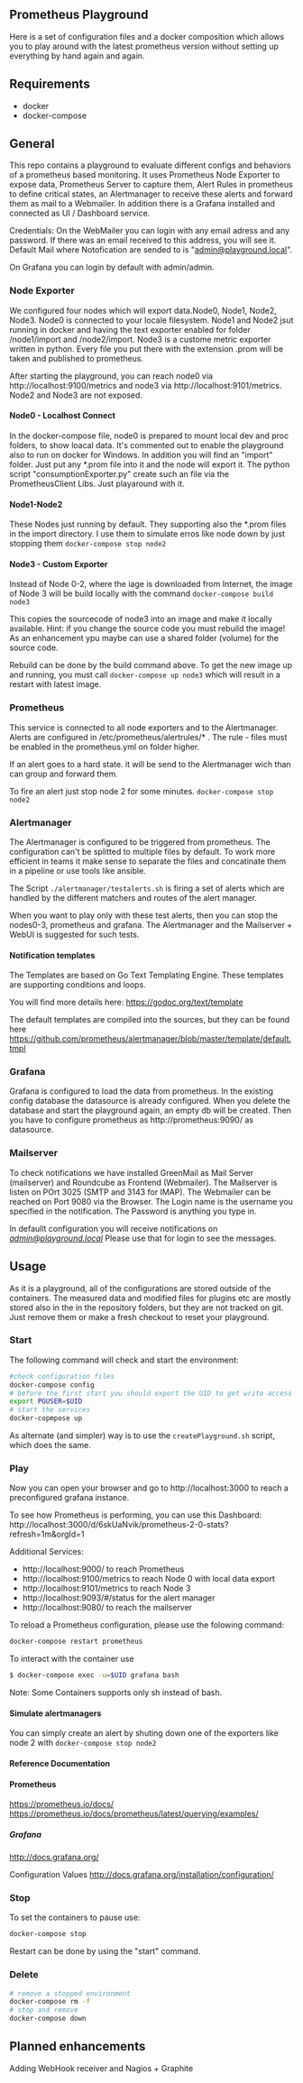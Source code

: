Prometheus Playground
---------------------

Here is a set of configuration files and a docker composition which allows you
to play around with the latest prometheus version without setting up everything
by hand again and again.

## Requirements
* docker
* docker-compose

## General

This repo contains a playground to evaluate different configs and behaviors of a prometheus based monitoring.
It uses Prometheus Node Exporter to expose data, Prometheus Server to capture them, Alert Rules in prometheus to define critical states, an Alertmanager to receive these alerts and forward them as mail to a Webmailer.
In addition there is a Grafana installed and connected as UI / Dashboard service.

Credentials:
On the WebMailer you can login with any email adress and any password. If there was an email received to this address, you will see it. Default Mail where Notofication are sended to is "admin@playground.local".

On Grafana you can login by default with admin/admin.

### Node Exporter
We configured four nodes which will export data.Node0, Node1, Node2, Node3. Node0 is connected to your locale filesystem. Node1 and Node2 jsut running in docker and having the text exporter enabled for folder /node1/import and /node2/import. Node3 is a custome metric exporter written in python.
Every file you put there with the extension .prom will be taken and published to prometheus.

After starting the playground, you can reach node0 via http://localhost:9100/metrics and node3 via http://localhost:9101/metrics.
Node2 and Node3 are not exposed.

#### Node0 - Localhost Connect
In the docker-compose file, node0 is prepared to mount local dev and proc folders, to show loacal data. It's commented out to enable the playground also to run on docker for Windows.
In addition you will find an "import" folder. Just put any *.prom file into it and the node will export it. The python script "consumptionExporter.py" create such an file via the PrometheusClient Libs. Just playaround with it.

#### Node1-Node2 
These Nodes just running by default. They supporting also the *.prom files in the import directory. I use them to simulate erros like node down by just stopping them
``docker-compose stop node2`` 

#### Node3 - Custom Exporter
Instead of Node 0-2, where the iage is downloaded from Internet, the image of Node 3 will be build locally with the command 
``docker-compose build node3``

This copies the sourcecode of node3 into an image and make it locally available.
Hint: if you change the source code you must rebuild the image!
As an enhancement ypu maybe can use a shared folder (volume) for the source code.

Rebuild can be done by the build command above. To get the new image up and running, you must call ``docker-compose up node3`` which will result in a restart with latest image.



### Prometheus
This service is connected to all node exporters and to the Alertmanager.
Alerts are configured in /etc/prometheus/alertrules/* . The rule - files must be enabled in the prometheus.yml on folder higher.

If an alert goes to a hard state. it will be send to the Alertmanager wich than can group and forward them.

To fire an alert just stop node 2 for some minutes.
``docker-compose stop node2``

### Alertmanager
The Alertmanager is configured to be triggered from prometheus.
The configuration can't be splitted to multiple files by default. To work more efficient in teams it make sense to separate the files and concatinate them in a pipeline or use tools like ansible.

The Script ``./alertmanager/testalerts.sh`` is firing a set of alerts which are handled by the different matchers and routes of the alert manager.

When you want to play only with these test alerts, then you can stop the nodes0-3, prometheus and grafana. The Alertmanager and the Mailserver + WebUI is suggested for such tests.

#### Notification templates
The Templates are based on Go Text Templating Engine.
These templates are supporting conditions and loops.

You will find more details here: https://godoc.org/text/template

The default templates are compiled into the sources, but they can be found here https://github.com/prometheus/alertmanager/blob/master/template/default.tmpl


### Grafana
Grafana is configured to load the data from prometheus.
In the existing config database the datasource is already configured.
When you delete the database and start the playground again, an empty db will be created. Then you have to configure prometheus as http://prometheus:9090/ as datasource.

### Mailserver
To check notifications we have installed GreenMail as Mail Server (mailserver) and Roundcube as Frontend (Webmailer). The Mailserver is listen on POrt 3025 (SMTP and 3143 for IMAP). The Webmailer can be reached on Port 9080 via the Browser.
The Login name is the username you specified in the notification.
The Password is anything you type in.

In defaullt configuration you will receive notifications on *admin@playground.local* Please use that for login to see the messages.

## Usage
As it is a playground, all of the configurations are stored outside of the
containers.
The measured data and modified files for plugins etc are mostly stored also in
the in the repository folders, but they are not tracked on git. Just remove them
or make a fresh checkout to reset your playground.

### Start
The following command will check and start the environment:
````bash
#check configuration files
docker-compose config
# before the first start you should export the UID to get write access on fs
export PGUSER=$UID
# start the services
docker-copmpose up
````

As alternate (and simpler) way is to use the ``createPlayground.sh`` script,
which does the same.

### Play
Now you can open your browser and go to http://localhost:3000 to reach a
preconfigured grafana instance.

To see how Prometheus is performing, you can use this Dashboard: http://localhost:3000/d/6skUaNvik/prometheus-2-0-stats?refresh=1m&orgId=1


Additional Services:
* http://localhost:9000/ to reach Prometheus
* http://localhost:9100/metrics to reach Node 0 with local data export
* http://localhost:9101/metrics to reach Node 3
* http://localhost:9093/#/status for the alert manager
* http://localhost:9080/ to reach the mailserver

To reload a Prometheus configuration, please use the folowing command:
```bash
docker-compose restart prometheus
```

To interact with the container use
```bash
$ docker-compose exec -u=$UID grafana bash
```
Note: Some Containers supports only sh instead of bash.

#### Simulate alertmanagers

You can simply create an alert by shuting down one of the exporters like node 2
with ```docker-compose stop node2```

#### Reference Documentation

#### Prometheus
https://prometheus.io/docs/
https://prometheus.io/docs/prometheus/latest/querying/examples/

##### Grafana
http://docs.grafana.org/

Configuration Values
http://docs.grafana.org/installation/configuration/

### Stop

To set the containers to pause use:
```bash
docker-compose stop
```
Restart can be done by using the "start" command.


### Delete
```bash
# remove a stopped environment
docker-compose rm -f
# stop and remove
docker-compose down
```

## Planned enhancements
Adding WebHook receiver and Nagios + Graphite